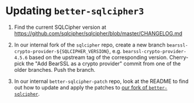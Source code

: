 # Updating `better-sqlcipher3`

1. Find the current SQLCipher version at
   <https://github.com/sqlcipher/sqlcipher/blob/master/CHANGELOG.md>

2. In our internal fork of the `sqlcipher` repo, create a new branch
   `bearssl-crypto-provider-${SQLCIPHER_VERSION}`, e.g. `bearssl-crypto-provider-4.5.6` based on the
   upstream tag of the corresponding version. Cherry-pick the "Add BearSSL as a crypto provider"
   commit from one of the older branches. Push the branch.

3. In our internal `better-sqlcipher-patch` repo, look at the README to find out how to update and
   apply the patches to
   [our fork of `better-sqlcipher`](https://github.com/threema-ch/better-sqlcipher).
